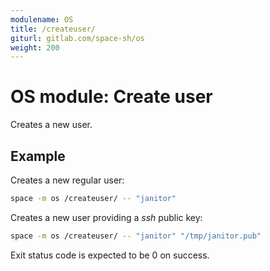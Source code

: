 ```yaml
---
modulename: OS
title: /createuser/
giturl: gitlab.com/space-sh/os
weight: 200
---
```

# OS module: Create user

Creates a new user.


## Example

Creates a new regular user:
```sh
space -m os /createuser/ -- "janitor"
```

Creates a new user providing a _ssh_ public key:
```sh
space -m os /createuser/ -- "janitor" "/tmp/janitor.pub"
```


Exit status code is expected to be 0 on success.
